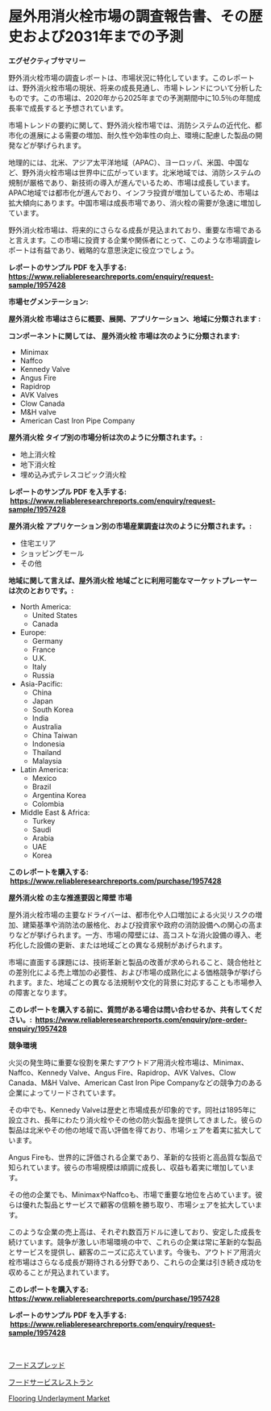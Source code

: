 <p><h1>屋外用消火栓市場の調査報告書、その歴史および2031年までの予測</h1></p><p><strong>エグゼクティブサマリー</strong></p>
<p><p>野外消火栓市場の調査レポートは、市場状況に特化しています。このレポートは、野外消火栓市場の現状、将来の成長見通し、市場トレンドについて分析したものです。この市場は、2020年から2025年までの予測期間中に10.5％の年間成長率で成長すると予想されています。</p><p>市場トレンドの要約に関して、野外消火栓市場では、消防システムの近代化、都市化の進展による需要の増加、耐久性や効率性の向上、環境に配慮した製品の開発などが挙げられます。</p><p>地理的には、北米、アジア太平洋地域（APAC）、ヨーロッパ、米国、中国など、野外消火栓市場は世界中に広がっています。北米地域では、消防システムの規制が厳格であり、新技術の導入が進んでいるため、市場は成長しています。APAC地域では都市化が進んでおり、インフラ投資が増加しているため、市場は拡大傾向にあります。中国市場は成長市場であり、消火栓の需要が急速に増加しています。</p><p>野外消火栓市場は、将来的にさらなる成長が見込まれており、重要な市場であると言えます。この市場に投資する企業や関係者にとって、このような市場調査レポートは有益であり、戦略的な意思決定に役立つでしょう。</p></p>
<p><strong>レポートのサンプル PDF を入手する: <a href="https://www.reliableresearchreports.com/enquiry/request-sample/1957428">https://www.reliableresearchreports.com/enquiry/request-sample/1957428</a></strong></p>
<p><strong>市場セグメンテーション:</strong></p>
<p><strong> 屋外消火栓 市場はさらに概要、展開、アプリケーション、地域に分類されます :</strong></p>
<p><strong>コンポーネントに関しては、 屋外消火栓 市場は次のように分類されます: &nbsp;</strong></p>
<p><ul><li>Minimax</li><li>Naffco</li><li>Kennedy Valve</li><li>Angus Fire</li><li>Rapidrop</li><li>AVK Valves</li><li>Clow Canada</li><li>M&H valve</li><li>American Cast Iron Pipe Company</li></ul></p>
<p><strong> 屋外消火栓 タイプ別の市場分析は次のように分類されます。:</strong></p>
<p><ul><li>地上消火栓</li><li>地下消火栓</li><li>埋め込み式テレスコピック消火栓</li></ul></p>
<p><strong>レポートのサンプル PDF を入手する: &nbsp;<a href="https://www.reliableresearchreports.com/enquiry/request-sample/1957428">https://www.reliableresearchreports.com/enquiry/request-sample/1957428</a></strong></p>
<p><strong> 屋外消火栓 アプリケーション別の市場産業調査は次のように分類されます。:</strong></p>
<p><ul><li>住宅エリア</li><li>ショッピングモール</li><li>その他</li></ul></p>
<p><strong>地域に関して言えば、屋外消火栓 地域ごとに利用可能なマーケットプレーヤーは次のとおりです。:</strong></p>
<p><ul>
    <li>
        North America:
        <ul>
            <li>United States</li>
            <li>Canada</li>
        </ul>
    </li>
    <li>
        Europe:
        <ul>
            <li>Germany</li>
            <li>France</li>
            <li>U.K.</li>
            <li>Italy</li>
            <li>Russia</li>
        </ul>
    </li>
    <li>
        Asia-Pacific:
        <ul>
            <li>China</li>
            <li>Japan</li>
            <li>South Korea</li>
            <li>India</li>
            <li>Australia</li>
            <li>China Taiwan</li>
            <li>Indonesia</li>
            <li>Thailand</li>
            <li>Malaysia</li>
        </ul>
    </li>
    <li>
        Latin America:
        <ul>
            <li>Mexico</li>
            <li>Brazil</li>
            <li>Argentina Korea</li>
            <li>Colombia</li>
        </ul>
    </li>
    <li>
        Middle East & Africa:
        <ul>
            <li>Turkey</li>
            <li>Saudi</li>
            <li>Arabia</li>
            <li>UAE</li>
            <li>Korea</li>
        </ul>
    </li>
    </ul></p>
<p><strong>このレポートを購入する: &nbsp;<a href="https://www.reliableresearchreports.com/purchase/1957428">https://www.reliableresearchreports.com/purchase/1957428</a></strong></p>
<p><strong>屋外消火栓 の主な推進要因と障壁 市場</strong></p>
<p><p>屋外消火栓市場の主要なドライバーは、都市化や人口増加による火災リスクの増加、建築基準や消防法の厳格化、および投資家や政府の消防設備への関心の高まりなどが挙げられます。一方、市場の障壁には、高コストな消火設備の導入、老朽化した設備の更新、または地域ごとの異なる規制があげられます。</p><p>市場に直面する課題には、技術革新と製品の改善が求められること、競合他社との差別化による売上増加の必要性、および市場の成熟化による価格競争が挙げられます。また、地域ごとの異なる法規制や文化的背景に対応することも市場参入の障害となります。</p></p>
<p><strong>このレポートを購入する前に、質問がある場合は問い合わせるか、共有してください。:&nbsp; <a href="https://www.reliableresearchreports.com/enquiry/pre-order-enquiry/1957428">https://www.reliableresearchreports.com/enquiry/pre-order-enquiry/1957428</a></strong></p>
<p><strong>競争環境</strong></p>
<p><p>火災の発生時に重要な役割を果たすアウトドア用消火栓市場は、Minimax、Naffco、Kennedy Valve、Angus Fire、Rapidrop、AVK Valves、Clow Canada、M&H Valve、American Cast Iron Pipe Companyなどの競争力のある企業によってリードされています。</p><p>その中でも、Kennedy Valveは歴史と市場成長が印象的です。同社は1895年に設立され、長年にわたり消火栓やその他の防火製品を提供してきました。彼らの製品は北米やその他の地域で高い評価を得ており、市場シェアを着実に拡大しています。</p><p>Angus Fireも、世界的に評価される企業であり、革新的な技術と高品質な製品で知られています。彼らの市場規模は順調に成長し、収益も着実に増加しています。</p><p>その他の企業でも、MinimaxやNaffcoも、市場で重要な地位を占めています。彼らは優れた製品とサービスで顧客の信頼を勝ち取り、市場シェアを拡大しています。</p><p>このような企業の売上高は、それぞれ数百万ドルに達しており、安定した成長を続けています。競争が激しい市場環境の中で、これらの企業は常に革新的な製品とサービスを提供し、顧客のニーズに応えています。今後も、アウトドア用消火栓市場はさらなる成長が期待される分野であり、これらの企業は引き続き成功を収めることが見込まれています。</p></p>
<p><strong>このレポートを購入する: &nbsp; <a href="https://www.reliableresearchreports.com/purchase/1957428">https://www.reliableresearchreports.com/purchase/1957428</a></strong></p>
<p><strong>レポートのサンプル PDF を入手する: &nbsp;<a href="https://www.reliableresearchreports.com/enquiry/request-sample/1957428">https://www.reliableresearchreports.com/enquiry/request-sample/1957428</a></strong><strong></strong></p>
<p>&nbsp;</p>
<p><p><a href="https://github.com/luffiazaza/Market-Research-Report-List-1/blob/main/97392928772.md">フードスプレッド</a></p><p><a href="https://github.com/avbqbctihcbe2/Market-Research-Report-List-1/blob/main/77768678771.md">フードサービスレストラン</a></p><p><a href="https://rainy-horn-d69.notion.site/Flooring-Underlayment-Market-Offers-Provide-Insightful-Data-for-the-Time-Period-from-2024-to-2031-an-62b1e749bfc9420ebb9994af4f14f06a">Flooring Underlayment Market</a></p></p>